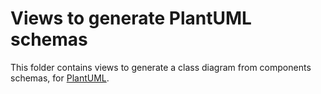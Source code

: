 # Views to generate PlantUML schemas

This folder contains views to generate a class diagram from components schemas,
for [PlantUML](https://plantuml.com).
